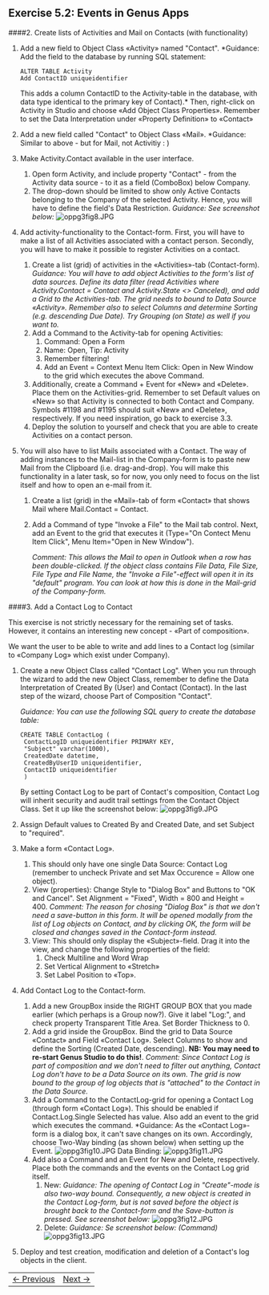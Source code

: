 ## Exercise 5.2: Events in Genus Apps
   
####2. Create lists of Activities and Mail on Contacts (with functionality)

1. Add a new field to Object Class «Activity» named "Contact".
   *Guidance: Add the field to the database by running SQL statement:
   
   ```
   ALTER TABLE Activity
   Add ContactID uniqueidentifier 
   ```
   
   This adds a column ContactID to the Activity-table in the database, with data type identical to the primary key of Contact).*
   Then, right-click on Activity in Studio and choose «Add Object Class Properties». Remember to set the Data Interpretation under «Property Definition» to «Contact»
2. Add a new field called "Contact" to Object Class «Mail».
   *Guidance: Similar to above - but for Mail, not Activitiy : )  
3. Make Activity.Contact available in the user interface.
   1. Open form Activity, and include property "Contact" - from the Activity data source - to it as a field (ComboBox) below Company.
   2. The drop-down should be limited to show only Active Contacts belonging to the Company of the selected Activity. Hence, you will have to define the field's Data Restriction.
      *Guidance: See screenshot below:*
   ![oppg3fig8.JPG](media/oppg3fig8.JPG)
4. Add activity-functionality to the Contact-form. First, you will have to make a list of all Activities associated with a contact person. Secondly, you will have to make it possible to register Activities on a contact.
   1. Create a list (grid) of activities in the «Activities»-tab (Contact-form).
      *Guidance: You will have to add object Activities to the form's list of data sources. Define its data filter (read Activities where Activity.Contact = Contact and Activity.State <> Canceled), and add a Grid to the Activities-tab. The grid needs to bound to Data Source «Activity». Remember also to select Columns and determine Sorting (e.g. descending Due Date). Try Grouping (on State) as well if you want to.*
   2. Add a Command to the Activity-tab for opening Activities:
      1. Command: Open a Form
      2. Name: Open, Tip: Activity
      3. Remember filtering!
      4. Add an Event = Context Menu Item Click: Open in New Window to the grid which executes the above Command.
   3. Additionally, create a Command + Event for «New» and «Delete». Place them on the Activities-grid. Remember to set Default values on «New» so that Activity is connected to both Contact and Company. Symbols #1198 and #1195 should suit «New» and «Delete», respectively. If you need inspiration, go back to exercise 3.3.
   4. Deploy the solution to yourself and check that you are able to create Activities on a contact person.
5. You will also have to list Mails associated with a Contact. The way of adding instances to the Mail-list in the Company-form is to paste new Mail from the Clipboard (i.e. drag-and-drop). You will make this functionality in a later task, so for now, you only need to focus on the list itself and how to open an e-mail from it.
   1. Create a list (grid) in the «Mail»-tab of form «Contact» that shows Mail where Mail.Contact = Contact.
   2. Add a Command of type "Invoke a File" to the Mail tab control. Next, add an Event to the grid that executes it (Type="On Contect Menu Item Click", Menu Item="Open in New Window").
      
      *Comment: This allows the Mail to open in Outlook when a row has been double-clicked. If the object class contains File Data, File Size, File Type and File Name, the "Invoke a File"-effect will open it in its "default" program. You can look at how this is done in the Mail-grid of the Company-form.*
   
####3. Add a Contact Log to Contact

This exercise is not strictly necessary for the remaining set of tasks. However, it contains an interesting new concept - «Part of composition».

We want the user to be able to write and add lines to a Contact log (similar to «Company Log» which exist under Company).
1. Create a new Object Class called "Contact Log". When you run through the wizard to add the new Object Class, remember to define the Data Interpretation of Created By (User) and Contact (Contact). In the last step of the wizard, choose Part of Composition "Contact".
   
   *Guidance: You can use the following SQL query to create the database table:*
   
   ```
   CREATE TABLE ContactLog (
    ContactLogID uniqueidentifier PRIMARY KEY,
    "Subject" varchar(1000),
    CreatedDate datetime,
    CreatedByUserID uniqueidentifier,
    ContactID uniqueidentifier
    )
   ```
   
   By setting Contact Log to be part of Contact's composition, Contact Log will inherit security and audit trail settings from the Contact Object Class. Set it up like the screenshot below:
![oppg3fig9.JPG](media/oppg3fig9.JPG)
2. Assign Default values to Created By and Created Date, and set Subject to "required".
3. Make a form «Contact Log».
   1. This should only have one single Data Source: Contact Log (remember to uncheck Private and set Max Occurence = Allow one object).
   2. View (properties): Change Style to "Dialog Box" and Buttons to "OK and Cancel". Set Alignment = "Fixed", Width = 800 and Height = 400. *Comment: The reason for chosing "Dialog Box" is that we don't need a save-button in this form. It will be opened modally from the list of Log objects on Contact, and by clicking OK, the form will be closed and changes saved in the Contact-form instead.*
   3. View: This should only display the «Subject»-field. Drag it into the view, and change the following properties of the field:
      1. Check Multiline and Word Wrap
      2. Set Vertical Alignment to «Stretch»
      3. Set Label Position to «Top».
4. Add Contact Log to the Contact-form. 
   1. Add a new GroupBox inside the RIGHT GROUP BOX that you made earlier (which perhaps is a Group now?). Give it label "Log:", and check property Transparent Title Area. Set Border Thickness to 0.
   2. Add a grid inside the GroupBox. Bind the grid to Data Source «Contact» and Field «Contact Log». Select Columns to show and define the Sorting (Created Date, descending). **NB: You may need to re-start Genus Studio to do this!**. *Comment: Since Contact Log is part of composition and we don't need to filter out anything, Contact Log don't have to be a Data Source on its own. The grid is now bound to the group of log objects that is "attached" to the Contact in the Data Source.* 
   3. Add a Command to the ContactLog-grid for opening a Contact Log (through form «Contact Log»). This should be enabled if Contact.Log.Single Selected has value. Also add an event to the grid which executes the command.
      *Guidance: As the «Contact Log»-form is a dialog box, it can't save changes on its own. Accordingly, choose Two-Way binding (as shown below) when setting up the Event.
   ![oppg3fig10.JPG](media/oppg3fig10.JPG)
      Data Binding: 
   ![oppg3fig11.JPG](media/oppg3fig11.JPG)
   4. Add also a Command and an Event for New and Delete, respectively. Place both the commands and the events on the Contact Log grid itself.
      1. New: *Guidance: The opening of Contact Log in "Create"-mode is also two-way bound. Consequently, a new object is created in the Contact Log-form, but is not saved before the object is brought back to the Contact-form and the Save-button is pressed. See screenshot below:*
      ![oppg3fig12.JPG](media/oppg3fig12.JPG)
      2. Delete: *Guidance: Se screenshot below: (Command)*
      ![oppg3fig13.JPG](media/oppg3fig13.JPG)
5. Deploy and test creation, modification and deletion of a Contact's log objects in the client.
   

<table>
   <tr><td><a href="exercise-05-1.md"><- Previous</a></td><td align="right"><a href="exercise-06-1.md">Next -></a></td></tr>
</table>
